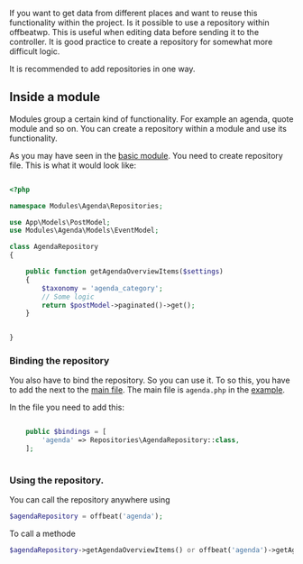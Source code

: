 If you want to get data from different places and want to reuse this functionality within the project. Is it possible to use a repository within offbeatwp. This is useful when editing data before sending it to the controller. It is good practice to create a repository for somewhat more difficult logic. 

It is recommended to add repositories in one way.

## Inside a module

Modules group a certain kind of functionality. For example an agenda, quote module and so on. You can create a repository within a module and use its functionality.

As you may have seen in the [basic module](modules.md). 
You need to create repository file. This is what it would look like: 

```php

<?php

namespace Modules\Agenda\Repositories;

use App\Models\PostModel;
use Modules\Agenda\Models\EventModel;

class AgendaRepository
{

    public function getAgendaOverviewItems($settings)
    {
        $taxonomy = 'agenda_category';
        // Some logic
        return $postModel->paginated()->get();
    }


}

```
### Binding the repository
You also have to bind the repository. So you can use it. To so this, you have to add the next to the [main file](modules.md).
The main file is `agenda.php` in the [example](modules.md).

In the file you need to add this:

```php

    public $bindings = [
        'agenda' => Repositories\AgendaRepository::class,
    ];
    
```

### Using the repository.

You can call the repository anywhere using
```php
$agendaRepository = offbeat('agenda');
```

To call a methode

```php
$agendaRepository->getAgendaOverviewItems() or offbeat('agenda')->getAgendaOverviewItems()
```


